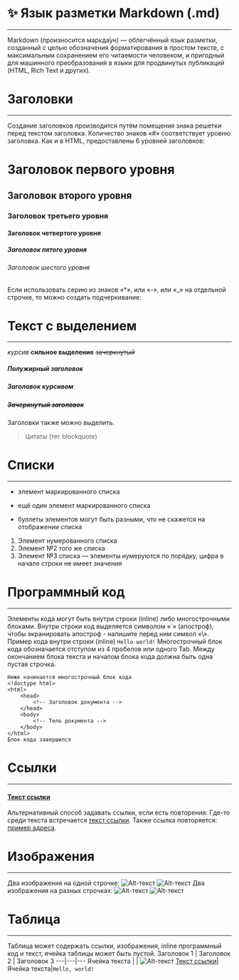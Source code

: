 # ✨ Язык разметки Markdown (.md)
************************
Markdown (произносится маркда́ун) — облегчённый язык разметки, созданный с целью обозначения форматирования в простом тексте, с максимальным сохранением его читаемости человеком, и пригодный для машинного преобразования в языки для продвинутых публикаций (HTML, Rich Text и других). 
# Заголовки
************************
Создание заголовков производится путём помещения знака решетки перед текстом заголовка. Количество знаков «#» соответствует уровню заголовка. Как и в HTML, предоставлены 6 уровней заголовков:
# Заголовок первого уровня
## Заголовок второго уровня
### Заголовок третьего уровня
#### Заголовок четвертого уровня
##### Заголовок пятого уровня
###### Заголовок шестого уровня
Если использовать серию из знаков «*», или «-», или «_» на отдельной строчке, то можно создать подчеркивание:
# Текст с выделением
************************
*курсив*
**сильное выделение**
~~зачеркнутый~~
##### **Полужирный заголовок**
##### *Заголовок курсивом*
##### ~~Зачеркнутый заголовок~~
Заголовки также можно выделить.
> Цитаты (тег blockquote)


# Списки
_________________________
* элемент маркированного списка
- ещё один элемент маркированного списка
+ буллеты элементов могут быть разными, что не скажется на отображении списка

1. Элемент нумерованного списка
2. Элемент №2 того же списка
9. Элемент №3 списка — элементы нумеруются по порядку, цифра в начале строки не имеет значения

# Программный код
------------------------
Элементы кода могут быть внутри строки (inline) либо многострочными блоками.
Внутри строки код выделяется символом «\`» (апостроф), чтобы экранировать апостроф - напишите перед ним символ «\».
Пример кода внутри строки (inline) `Hello world!`
Многострочный блок кода обозначается отступом из 4 пробелов или одного Tab. 
Между окончанием блока текста и началом блока кода должна быть одна пустая строчка.

    Ниже начинается многострочный блок кода
    <!doctype html>
    <html>
        <head>
            <!-- Заголовок документа -->
        </head>
        <body>
            <!-- Тело документа -->
        </body>
    </html>
    Блок кода завершился
# Ссылки
____________________
#### [Текст ссылки](http://example.com/ "Необязательный заголовок ссылки")

Альтернативный способ задавать ссылки, если есть повторения:
Где-то среди текста встречается [текст ссылки][example].
Также ссылка повторяется: [пример адреса][example].

[example]: http://example.com/ "Необязательный заголовок ссылки"

# Изображения
___________________
Два изображения на одной строчке:
![Alt-текст](https://via.placeholder.com/150x50 "Заголовок изображения") ![Alt-текст](https://via.placeholder.com/150x50 "Заголовок изображения")
Два изображения на разных строчках:
![Alt-текст](https://via.placeholder.com/150x50 "Заголовок изображения") 
![Alt-текст](https://via.placeholder.com/150x50 "Заголовок изображения")

# Таблица
___________________
Таблица может содержать ссылки, изображения, inline программный код и текст, ячейка таблицы может быть пустой.
Заголовок 1 | Заголовок 2 | Заголовок 3
---|---|---
Ячейка текста | | ![Alt-текст](https://via.placeholder.com/150x50 "Заголовок изображения")
[Текст ссылки](http://example.com/ "Необязательный заголовок ссылки")|Ячейка текста|`Hello, world!`
